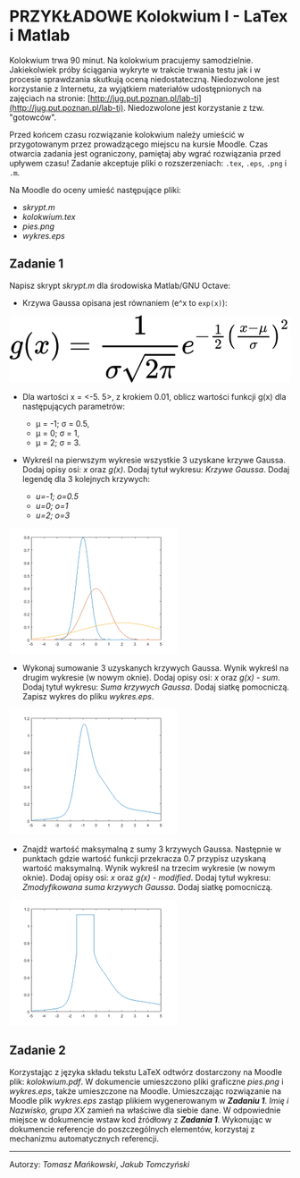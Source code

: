 # PRZYKŁADOWE Kolokwium I - LaTex i Matlab

Kolokwium trwa 90 minut. Na kolokwium pracujemy samodzielnie. Jakiekolwiek próby ściągania wykryte w trakcie trwania testu jak i w procesie sprawdzania skutkują oceną niedostateczną. Niedozwolone jest korzystanie z Internetu, za wyjątkiem materiałów udostępnionych na zajęciach na stronie: [http://jug.put.poznan.pl/lab-ti](http://jug.put.poznan.pl/lab-ti). Niedozwolone jest korzystanie z tzw. "gotowców".

Przed końcem czasu rozwiązanie kolokwium należy umieścić w przygotowanym przez prowadzącego miejscu na kursie Moodle. Czas otwarcia zadania jest ograniczony, pamiętaj aby wgrać rozwiązania przed upływem czasu! Zadanie akceptuje pliki o rozszerzeniach: `.tex`, `.eps`, `.png` i `.m`.

Na Moodle do oceny umieść następujące pliki:

- *skrypt.m*
- *kolokwium.tex*
- *pies.png*
- *wykres.eps*

## Zadanie 1

Napisz skrypt *skrypt.m* dla środowiska Matlab/GNU Octave:

- Krzywa Gaussa opisana jest równaniem (e^x to `exp(x)`):

![equation](./_images/equation.svg)

- Dla wartości x = <-5. 5>, z krokiem 0.01, oblicz wartości funkcji g(x) dla następujących parametrów:
     - μ = -1; σ = 0.5,
     - μ = 0; σ = 1,
     - μ = 2; σ = 3.

- Wykreśl na pierwszym wykresie wszystkie 3 uzyskane krzywe Gaussa. Dodaj opisy osi: *x* oraz *g(x)*. Dodaj tytuł wykresu: *Krzywe Gaussa*. Dodaj legendę dla 3 kolejnych krzywych:
     - *u=-1; o=0.5*
     - *u=0; o=1*
     - *u=2; o=3*

![1](./_images/1.png)

- Wykonaj sumowanie 3 uzyskanych krzywych Gaussa. Wynik wykreśl na drugim wykresie (w nowym oknie). Dodaj opisy osi: *x* oraz *g(x) - sum*. Dodaj tytuł wykresu: *Suma krzywych Gaussa*. Dodaj siatkę pomocniczą. Zapisz wykres do pliku *wykres.eps*.

![2](./_images/2.png)

- Znajdź wartość maksymalną z sumy 3 krzywych Gaussa. Następnie w punktach gdzie wartość funkcji przekracza 0.7 przypisz uzyskaną wartość maksymalną. Wynik wykreśl na trzecim wykresie (w nowym oknie). Dodaj opisy osi: *x* oraz *g(x) - modified*. Dodaj tytuł wykresu: *Zmodyfikowana suma krzywych Gaussa*. Dodaj siatkę pomocniczą.

![3](./_images/3.png)

## Zadanie 2

Korzystając z języka składu tekstu LaTeX odtwórz dostarczony na Moodle plik: *kolokwium.pdf*. W dokumencie umieszczono pliki graficzne *pies.png* i *wykres.eps*, także umieszczone na Moodle. Umieszczając rozwiązanie na Moodle plik *wykres.eps* zastąp plikiem wygenerowanym w ***Zadaniu 1***. *Imię i Nazwisko, grupa XX* zamień na właściwe dla siebie dane. W odpowiednie miejsce w dokumencie wstaw kod źródłowy z ***Zadania 1***. Wykonując w dokumencie referencje do poszczególnych elementów, korzystaj z mechanizmu automatycznych referencji.

---

Autorzy: *Tomasz Mańkowski*, *Jakub Tomczyński*
